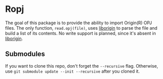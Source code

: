 Ropj
====

The goal of this package is to provide the ability to import Origin(R) OPJ
files. The only function, `read.opj(file)`, uses [liborigin] to parse the file
and build a list of its contents. No write support is planned, since it's
absent in [liborigin].

Submodules
----------

If you want to clone this repo, don't forget the `--recursive` flag. Otherwise,
use `git submodule update --init --recursive` after you cloned it.

[liborigin]: https://sourceforge.net/projects/liborigin/
